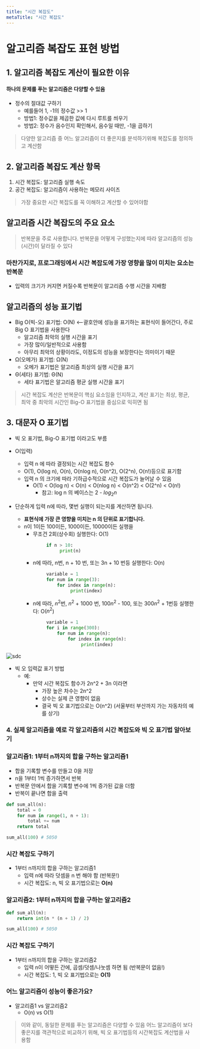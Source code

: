 ```yaml
---
title: "시간 복잡도"
metaTitle: "시간 복잡도"
---
```


# 알고리즘 복잡도 표현 방법

## 1. 알고리즘 복잡도 계산이 필요한 이유

#### 하나의 문제를 푸는 알고리즘은 다양할 수 있음

* 정수의 절대값 구하기
    + 예를들어 1, -1의 정수값 >> 1
    + 방법1: 정수값을 제곱한 값에 다시 루트를 씌우기
    + 방법2: 정수가 음수인지 확인해서, 음수일 때만, -1을 곱하기

> 다양한 알고리즘 중 어느 알고리즘이 더 좋은지를 분석하기위해 복잡도를 정의하고 계산함

## 2. 알고리즘 복잡도 계산 항목

1. 시간 복잡도: 알고리즘 실행 속도
2. 공간 복잡도: 알고리즘이 사용하는 메모리 사이즈

> 가장 중요한 시간 복잡도를 꼭 이해하고 계산할 수 있어야함

## 알고리즘 시간 복잡도의 주요 요소

> 반복문을 주로 사용합니다.
> 반복문을 어떻게 구성했는지에 따라 알고리즘의 성능(시간)이 달라질 수 있다

### 마찬가지로, 프로그래밍에서 시간 복잡도에 가장 영향을 많이 미치는 요소는 반복문

* 입력의 크기가 커지면 커질수록 반복문이 알고리즘 수행 시간을 지배함

## 알고리즘의 성능 표기법

* Big O(빅-오) 표기법: O(N)  <--괄호안에 성능을 표기하는 표현식이 들어간다, 주로 Big O 표기법을 사용한다
    + 알고리즘 최악의 실행 시간을 표기
    + 가장 많이/일반적으로 사용함
    + 아무리 최악의 상황이라도, 이정도의 성능을 보장한다는 의미이기 때문
* Ω(오메가) 표기법: Ω(N)
    + 오메가 표기법은 알고리즘 최상의 실행 시간을 표기
* Θ(세타) 표기법: Θ(N)
    + 세타 표기법은 알고리즘 평균 실행 시간을 표기

> 시간 복잡도 계산은 반복문이 핵심 요소임을 인지하고, 계산 표기는 최상, 평균, 최악 중 최악의 시간인 Big-O 표기법을 중심으로 익히면 됨

## 3. 대문자 O 표기법

* 빅 오 표기법, Big-O 표기법 이라고도 부름
* O(입력)
  - 입력 n 에 따라 결정되는 시간 복잡도 함수
  - O(1), O(log n), O(n), O(nlog n), O(n^2), O(2^n), O(n!)등으로 표기함
  - 입력 n 의 크기에 따라 기하급수적으로 시간 복잡도가 늘어날 수 있음
    - O(1) < O(log n) < O(n) < O(nlog n) < O(n^2) < O(2^n) < O(n!)
      - 참고: log n 의 베이스는 2 - $log_2 n$

* 단순하게 입력 n에 따라, 몇번 실행이 되는지를 계산하면 됩니다.
  - **표현식에 가장 큰 영향을 미치는 n 의 단위로 표기합니다.**
  - n이 1이든 100이든, 1000이든, 10000이든 실행을
    - 무조건 2회(상수회) 실행한다: O(1) 
       ```python
            if n > 10:
                 print(n)
       ```
    - n에 따라, n번, n + 10 번, 또는 3n + 10 번등 실행한다: O(n)
       ```python
            variable = 1
            for num in range(3):
                for index in range(n):
                     print(index)
       ```
    - n에 따라, $n^2$번, $n^2$ + 1000 번, 100$n^2$ - 100, 또는 300$n^2$ + 1번등 실행한다: O($n^2$)
       ```python
            variable = 1
            for i in range(300):
                for num in range(n):
                    for index in range(n):
                         print(index)
       ```    

![sdc](http://www.fun-coding.org/00_Images/bigo.png)  

* 빅 오 입력값 표기 방법
  - 예: 
    - 만약 시간 복잡도 함수가 2n^2 + 3n 이라면
      - 가장 높은 차수는 2n^2 
      - 상수는 실제 큰 영향이 없음 
      - 결국 빅 오 표기법으로는 O(n^2) (서울부터 부산까지 가는 자동차의 예를 상기)

### 4. 실제 알고리즘을 예로 각 알고리즘의 시간 복잡도와 빅 오 표기법 알아보기

### 알고리즘1: 1부터 n까지의 합을 구하는 알고리즘1
* 합을 기록할 변수를 만들고 0을 저장
* n을 1부터 1씩 증가하면서 반복
* 반복문 안에서 합을 기록할 변수에 1씩 증가된 값을 더함
* 반복이 끝나면 합을 출력
```py
def sum_all(n):
    total = 0
    for num in range(1, n + 1):
        total += num
    return total

sum_all(100) # 5050
```

### 시간 복잡도 구하기

* 1부터 n까지의 합을 구하는 알고리즘1
  - 입력 n에 따라 덧셈을 n 번 해야 함 (반복문!)
  - 시간 복잡도: n, 빅 오 표기법으로는 **O(n)**

### 알고리즘2: 1부터 n까지의 합을 구하는 알고리즘2

```py
def sum_all(n):
    return int(n * (n + 1) / 2)

sum_all(100) # 5050
```

### 시간 복잡도 구하기
* 1부터 n까지의 합을 구하는 알고리즘2
  - 입력 n이 어떻든 간에, 곱셈/덧셈/나눗셈 하면 됨 (반복문이 없음!)
  - 시간 복잡도: 1, 빅 오 표기법으로는 **O(1)**

### 어느 알고리즘이 성능이 좋은가요?
- 알고리즘1 vs 알고리즘2
  - O(n) vs O(1)

> 이와 같이, 동일한 문제를 푸는 알고리즘은 다양할 수 있음
> 어느 알고리즘이 보다 좋은지를 객관적으로 비교하기 위해, 빅 오 표기법등의 시간복잡도 계산법을 사용함